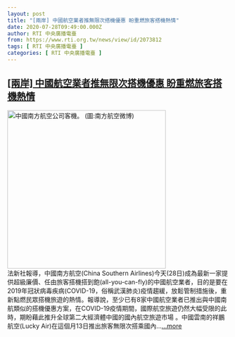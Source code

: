 ```yaml
---
layout: post
title: "[兩岸] 中國航空業者推無限次搭機優惠 盼重燃旅客搭機熱情"
date: 2020-07-28T09:49:00.000Z
author: RTI 中央廣播電臺
from: https://www.rti.org.tw/news/view/id/2073812
tags: [ RTI 中央廣播電臺 ]
categories: [ RTI 中央廣播電臺 ]
---
```

<!--1595929740000-->
[[兩岸] 中國航空業者推無限次搭機優惠 盼重燃旅客搭機熱情](https://www.rti.org.tw/news/view/id/2073812)
------

<div>
<img src="https://static.rti.org.tw/assets/thumbnails/2019/12/25/7f925daab6ca791bd82796882315ceb4.jpg" width="360" alt="中國南方航空公司客機。 (圖:南方航空微博)" title="中國南方航空公司客機。 (圖:南方航空微博)"><br>法新社報導，中國南方航空(China Southern Airlines)今天(28日)成為最新一家提供超級廉價、任由旅客搭機搭到飽(all-you-can-fly)的中國航空業者，目的是要在2019年冠狀病毒疾病(COVID-19，俗稱武漢肺炎)疫情趨緩，放鬆管制措施後，重新點燃民眾搭機旅遊的熱情。報導說，至少已有8家中國航空業者已推出與中國南航類似的搭機優惠方案，在COVID-19疫情期間，國際航空旅遊仍然大幅受限的此時，期盼藉此推升全球第二大經濟體中國的國內航空旅遊市場 。中國雲南的祥鵬航空(Lucky Air)在這個月13日推出旅客無限次搭乘國內...<a target="_blank" href="https://www.rti.org.tw/news/view/id/2073812">...more</a>
</div>
